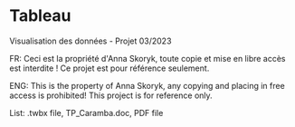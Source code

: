 # Tableau

Visualisation des données - Projet 03/2023

FR: Ceci est la propriété d'Anna Skoryk, toute copie et mise en libre accès est interdite ! Ce projet est pour référence seulement.

ENG: This is the property of Anna Skoryk, any copying and placing in free access is prohibited! This project is for reference only.

List: .twbx file, TP_Caramba.doc, PDF file
